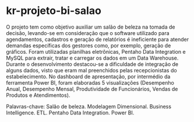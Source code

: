 # kr-projeto-bi-salao
O projeto tem como objetivo auxiliar um salão de beleza na tomada de decisão, levando-se em consideração que o software utilizado para agendamentos, cadastros e geração de relatórios é ineficiente para atender demandas específicas dos gestores como, por exemplo, geração de gráficos. Foram utilizadas planilhas eletrônicas, Pentaho Data Integration e MySQL para extrair, tratar e carregar os dados em um Data Warehouse. Durante o desenvolvimento destacou-se a dificuldade de integração de alguns dados, visto que eram mal preenchidos pelas
recepcionistas do estabelecimento. No dashboard de apresentação, por intermédio da ferramenta Power BI, foram elaboradas 5 visualizações (Desempenho Anual, Desempenho Mensal, Produtividade de Funcionários, Vendas de Produtos e Atendimentos).

Palavras-chave: Salão de beleza. Modelagem Dimensional. Business Intelligence. ETL. Pentaho Data Integration. Power BI.

